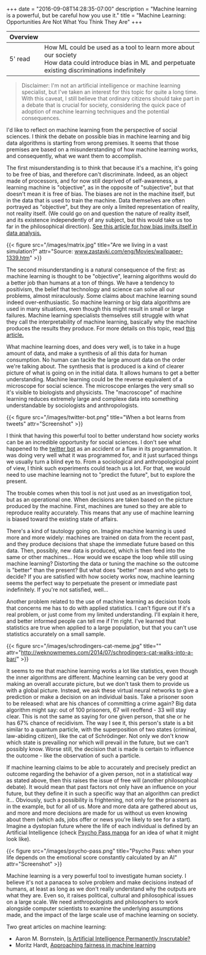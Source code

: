 +++
date = "2016-09-08T14:28:35-07:00"
description = "Machine learning is a powerful, but be careful how you use it."
title = "Machine Learning: Opportunities Are Not What You Think They Are"
+++

 <div class="overview">

 Overview | <i class="fa fa-bookmark"></i>
 ---------|---
 5' read  | How ML could be used as a tool to learn more about our society <br> How data could introduce bias in ML and perpetuate existing discriminations indefinitely
 
 </div>

> Disclaimer:
> I'm not an artificial intelligence or machine learning specialist, but I've taken an interest for this topic for quite a long time. With this caveat, I still believe that ordinary citizens should take part in a debate that is crucial for society, considering the quick pace of adoption of machine learning techniques and the potential consequences.



I'd like to reflect on machine learning from the perspective of social sciences. I think the debate on possible bias in machine learning and big data algorithms is starting from wrong premises. It seems that those premises are based on a misunderstanding of how machine learning works, and consequently, what we want them to accomplish. 

The first misunderstanding is to think that because it's a machine, it's going to be free of bias, and therefore can't discriminate. Indeed, as an object made of processors, and for now still deprived of self-awareness, a learning machine is "objective", as in the opposite of "subjective", but that doesn't mean it is free of bias. The biases are not in the machine itself, but in the data that is used to train the machine. Data themselves are often portrayed as "objective", but they are only a limited representation of reality, not reality itself. (We could go on and question the nature of reality itself, and its existence independently of any subject, but this would take us too far in the philosophical direction). [See this article for how bias invits itself in data analysis.](https://medium.com/@akelleh/understanding-bias-a-pre-requisite-for-trustworthy-results-ee590b75b1be)

{{< figure src="/images/matrix.jpg" title="Are we living in a vast simulation?" attr="Source: www.zastavki.com/eng/Movies/wallpaper-1339.htm" >}}

The second misunderstanding is a natural consequence of the first: as machine learning is thought to be "objective", learning algorithms would do a better job than humans at a ton of things. We have a tendency to positivism, the belief that technology and science can solve all our problems, almost miraculously. Some claims about machine learning sound indeed over-enthusiastic. So machine learning or big data algorithms are used in many situations, even though this might result in small or large failures. Machine learning specialists themselves still struggle with what they call the interpretability of machine learning, basically why the machine produces the results they produce. For more details on this topic, read [this article.](http://nautil.us/issue/40/learning/is-artificial-intelligence-permanently-inscrutable?)

What machine learning does, and does very well, is to take in a huge amount of data, and make a synthesis of all this data for human consumption. No human can tackle the large amount data on the order we're talking about. The synthesis that is produced is a kind of clearer picture of what is going on in the initial data. It allows humans to get a better understanding. Machine learning could be the reverse equivalent of a microscope for social science. The microscope enlarges the very small so it's visible to biologists and physicists. The "macroscope" of machine learning reduces extremely large and complexe data into something understandable by sociologists and anthropologists. 

{{< figure src="/images/twitter-bot.png" title="When a bot learns from tweets" attr="Screenshot" >}}

I think that having this powerful tool to better understand how society works can be an incredible opportunity for social sciences. I don't see what happened to the [twitter bot](http://www.cnet.com/news/twitter-turned-microsoft-ai-teen-tay-into-horny-foul-mouthed-sex-bot-racist/) as an accident or a flaw in its programmation. It was doing very well what it was programmed for, and it just surfaced things we usually turn a blind eye to. From a sociological and anthropological point of view, I think such experiments could teach us a lot. For that, we would need to use machine learning not to "predict the future", but to explore the present.

The trouble comes when this tool is not just used as an investigation tool, but as an operational one. When decisions are taken based on the picture produced by the machine. First, machines are tuned so they are able to reproduce reality accurately. This means that any use of machine learning is biased toward the existing state of affairs. 

There's a kind of tautology going on. Imagine machine learning is used more and more widely: machines are trained on data from the recent past, and they produce decisions that shape the immediate future based on this data. Then, possibly, new data is produced, which is then feed into the same or other machines... How would we escape the loop while still using machine learning? Distorting the data or tuning the machine so the outcome is "better" than the present? But what does "better" mean and who gets to decide? If you are satisfied with how society works now, machine learning seems the perfect way to perpetuate the present or immediate past indefinitely. If you're not satisfied, well...

Another problem related to the use of machine learning as decision tools that concerns me has to do with applied statistics. I can't figure out if it's a real problem, or just come from my limited understanding. I'll explain it here, and better informed people can tell me if I'm right. I've learned that statistics are true when applied to a large population, but that you can't use statistics accurately on a small sample. 

{{< figure src="/images/schrodingers-cat-meme.jpg" title="" attr="http://weknowmemes.com/2014/07/schrodingers-cat-walks-into-a-bar/" >}}

It seems to me that machine learning works a lot like statistics, even though the inner algorithms are different. Machine learning can be very good at making an overall accurate picture, but we don't task them to provide us with a global picture. Instead, we ask these virtual neural networks to give a prediction or make a decision on an individual basis. Take a prisoner soon to be released: what are his chances of committing a crime again? Big data algorithm might say: out of 100 prisoners, 67 will reoffend - 33 will stay clear. This is not the same as saying for one given person, that she or he has 67% chance of recidivism. The way I see it, this person's state is a bit similar to a quantum particle, with the superposition of two states (criminal, law-abiding citizen), like the cat of Schrödinger. Not only we don't know which state is prevailing nor which will prevail in the future, but we can't possibly know. Worse still, the decision that is made is certain to influence the outcome - like the observation of such a particle. 

If machine learning claims to be able to accurately and precisely predict an outcome regarding the behavior of a given person, not in a statistical way as stated above, then this raises the issue of free will (another philosophical debate). It would mean that past factors not only have an influence on your future, but they define it in such a specific way that an algorithm can predict it... Obviously, such a possibility is frightening, not only for the prisoners as in the example, but for all of us. More and more data are gathered about us, and more and more decisions are made for us without us even knowing about them (which ads, jobs offer or news you're likely to see for a start). Imagine a dystopian future where the life of each individual is defined by an Artificial Intelligence (check [Psycho Pass manga](https://en.wikipedia.org/wiki/Psycho-Pass) for an idea of what it might look like).

{{< figure src="/images/psycho-pass.png" title="Psycho Pass: when your life depends on the emotional score constantly calculated by an AI" attr="Screenshot" >}}

Machine learning is a very powerful tool to investigate human society. I believe it's not a panacea to solve problem and make decisions instead of humans, at least as long as we don't really understand why the outputs are what they are. Even so, it raises political, cultural and philosophical issues on a large scale. We need anthropologists and philosophers to work alongside computer scientists to examine the underlying assumptions made, and the impact of the large scale use of machine learning on society.


Two great articles on machine learning:

- Aaron M. Bornstein, [Is Artificial Intelligence Permanently Inscrutable?](http://nautil.us/issue/40/learning/is-artificial-intelligence-permanently-inscrutable?)
- Moritz Hardt, [Approaching fairness in machine learning](http://blog.mrtz.org/2016/09/06/approaching-fairness.html) 




